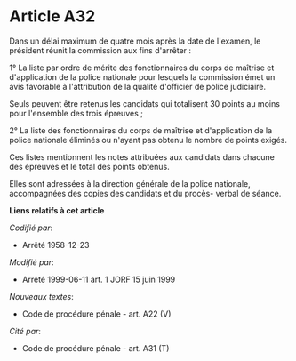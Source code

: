 # Article A32

Dans un délai maximum de quatre mois après la date de l'examen, le président réunit la commission aux fins d'arrêter :

1° La liste par ordre de mérite des fonctionnaires du corps de maîtrise et d'application de la police nationale pour lesquels
la commission émet un avis favorable à l'attribution de la qualité d'officier de police judiciaire.

Seuls peuvent être retenus les candidats qui totalisent 30 points au moins pour l'ensemble des trois épreuves ;

2° La liste des fonctionnaires du corps de maîtrise et d'application de la police nationale éliminés ou n'ayant pas obtenu le
nombre de points exigés.

Ces listes mentionnent les notes attribuées aux candidats dans chacune des épreuves et le total des points obtenus.

Elles sont adressées à la direction générale de la police nationale, accompagnées des copies des candidats et du procès-
verbal de séance.

**Liens relatifs à cet article**

_Codifié par_:

  - Arrêté 1958-12-23

_Modifié par_:

  - Arrêté 1999-06-11 art. 1 JORF 15 juin 1999

_Nouveaux textes_:

  - Code de procédure pénale - art. A22 (V)

_Cité par_:

  - Code de procédure pénale - art. A31 (T)
